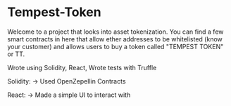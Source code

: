# Tempest-Token

Welcome to a project that looks into asset tokenization. You can find a few smart contracts in here that allow ether addresses to be whitelisted (know your customer) and allows users to buy a token called "TEMPEST TOKEN" or TT.

Wrote using Solidity, React, Wrote tests with Truffle

Solidity:
 -> Used OpenZepellin Contracts
 
 React:
 -> Made a simple UI to interact with
 
